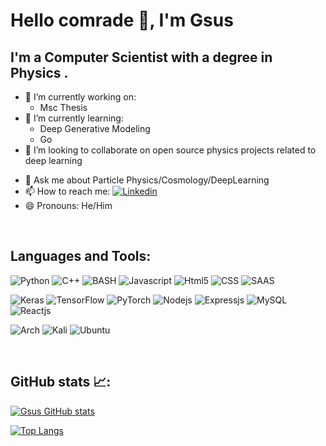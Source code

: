 # Hello comrade 👋, I'm Gsus

## I'm a Computer Scientist with a degree in Physics .

- 🔭 I’m currently working on:
  - Msc Thesis
- 🌱 I’m currently learning:
  - Deep Generative Modeling
  - Go 
- 👯 I’m looking to collaborate on open source physics projects related to deep learning
<!-- - 🤔 I’m looking for help with ... -->
- 💬 Ask me about Particle Physics/Cosmology/DeepLearning
- 📫 How to reach me: 
[![Linkedin](https://img.shields.io/badge/LinkedIn-0077B5?style=for-the-badge&logo=linkedin&logoColor=white)](https://www.linkedin.com/in/jaguirrear/)
- 😄 Pronouns: He/Him
<!-- - ⚡ Fun fact: I speak Spanish :) -->

<br />

## Languages and Tools:

![Python](https://img.shields.io/badge/Python-14354C?style=for-the-badge&logo=python&logoColor=white)
![C++](https://img.shields.io/badge/C%2B%2B-00599C?style=for-the-badge&logo=c%2B%2B&logoColor=white)
![BASH](https://img.shields.io/badge/Shell_Script-121011?style=for-the-badge&logo=gnu-bash&logoColor=white)
![Javascript](https://img.shields.io/badge/JavaScript-F7DF1E?style=for-the-badge&logo=javascript&logoColor=black)
![Html5](https://img.shields.io/badge/HTML5-E34F26?style=for-the-badge&logo=html5&logoColor=white)
![CSS](https://img.shields.io/badge/CSS3-1572B6?style=for-the-badge&logo=css3&logoColor=white)
![SAAS](https://img.shields.io/badge/Sass-CC6699?style=for-the-badge&logo=sass&logoColor=white)

![Keras](https://img.shields.io/badge/Keras-%23D00000.svg?style=for-the-badge&logo=Keras&logoColor=white)
![TensorFlow](https://img.shields.io/badge/TensorFlow-%23FF6F00.svg?style=for-the-badge&logo=TensorFlow&logoColor=white)
![PyTorch](https://img.shields.io/badge/PyTorch-%23EE4C2C.svg?style=for-the-badge&logo=PyTorch&logoColor=white)
![Nodejs](https://img.shields.io/badge/Node.js-43853D?style=for-the-badge&logo=node.js&logoColor=white)
![Expressjs](https://img.shields.io/badge/Express.js-404D59?style=for-the-badge)
![MySQL](https://img.shields.io/badge/MySQL-00000F?style=for-the-badge&logo=mysql&logoColor=white)
![Reactjs](https://img.shields.io/badge/React-20232A?style=for-the-badge&logo=react&logoColor=61DAFB)

![Arch](https://img.shields.io/badge/Arch%20Linux-1793D1?logo=arch-linux&logoColor=fff&style=for-the-badge)
![Kali](https://img.shields.io/badge/Kali-268BEE?style=for-the-badge&logo=kalilinux&logoColor=white)
![Ubuntu](https://img.shields.io/badge/Ubuntu-E95420?style=for-the-badge&logo=ubuntu&logoColor=white)

<!-- ![Docker](https://img.shields.io/badge/docker-%230db7ed.svg?style=for-the-badge&logo=docker&logoColor=white)
![Kubernetes](https://img.shields.io/badge/kubernetes-%23326ce5.svg?style=for-the-badge&logo=kubernetes&logoColor=white)
![Postman](https://img.shields.io/badge/Postman-FF6C37?style=for-the-badge&logo=postman&logoColor=white) -->



<br />

## GitHub stats 📈:

[![Gsus GitHub stats](https://github-readme-stats.vercel.app/api?username=gsusAguirreArz&show_icons=true&theme=radical)](https://github.com/gsusAguirreArz)

[![Top Langs](https://github-readme-stats.vercel.app/api/top-langs/?username=gsusAguirreArz&theme=radical)](https://github.com/gsusAguirreArz)
